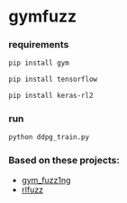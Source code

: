 # gymfuzz

### requirements

```sh
pip install gym

pip install tensorflow

pip install keras-rl2

```

### run

```sh
python ddpg_train.py
```

### Based on these projects:

- [gym_fuzz1ng](https://github.com/spolu/gym_fuzz1ng)
- [rlfuzz](https://github.com/ZanderChang/rlfuzz)